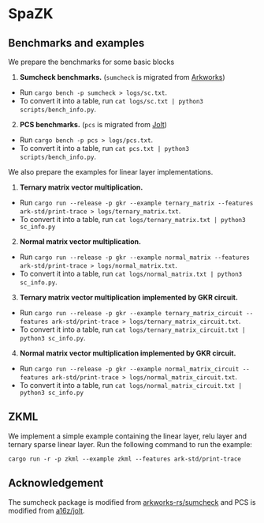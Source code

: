# SpaZK

## Benchmarks and examples

We prepare the benchmarks for some basic blocks

1. **Sumcheck benchmarks.** (`sumcheck` is migrated from [Arkworks](https://github.com/arkworks-rs/sumcheck))
  - Run `cargo bench -p sumcheck > logs/sc.txt`.
  - To convert it into a table, run `cat logs/sc.txt | python3 scripts/bench_info.py`.
2. **PCS benchmarks.** (`pcs` is migrated from [Jolt](https://github.com/a16z/jolt))
  - Run `cargo bench -p pcs > logs/pcs.txt`.
  - To convert it into a table, run `cat pcs.txt | python3 scripts/bench_info.py`.

We also prepare the examples for linear layer implementations.

1. **Ternary matrix vector multiplication.**
  - Run `cargo run --release -p gkr --example ternary_matrix --features ark-std/print-trace > logs/ternary_matrix.txt`.
  - To convert it into a table, run `cat logs/ternary_matrix.txt | python3 sc_info.py`
2. **Normal matrix vector multiplication.**
  - Run `cargo run --release -p gkr --example normal_matrix --features ark-std/print-trace > logs/normal_matrix.txt`.
  - To convert it into a table, run `cat logs/normal_matrix.txt | python3 sc_info.py`.
3. **Ternary matrix vector multiplication implemented by GKR circuit.**
  - Run `cargo run --release -p gkr --example ternary_matrix_circuit --features ark-std/print-trace > logs/ternary_matrix_circuit.txt`.
  - To convert it into a table, run `cat logs/ternary_matrix_circuit.txt | python3 sc_info.py`.
4. **Normal matrix vector multiplication implemented by GKR circuit.**
  - Run `cargo run --release -p gkr --example normal_matrix_circuit --features ark-std/print-trace > logs/normal_matrix_circuit.txt`.
  - To convert it into a table, run `cat logs/normal_matrix_circuit.txt | python3 sc_info.py`

## ZKML
We implement a simple example containing the linear layer, relu layer and ternary sparse linear layer. Run the following command to run the example:
```
cargo run -r -p zkml --example zkml --features ark-std/print-trace
```

## Acknowledgement
The sumcheck package is modified from [arkworks-rs/sumcheck](https://github.com/arkworks-rs/sumcheck) and PCS is modified from [a16z/jolt](https://github.com/a16z/jolt/tree/main/src).